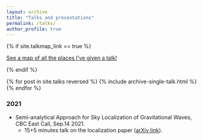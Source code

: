 ```yaml
---
layout: archive
title: "Talks and presentations"
permalink: /talks/
author_profile: true
---
```


{% if site.talkmap_link == true %}

<p style="text-decoration:underline;"><a href="/talkmap.html">See a map of all the places I've given a talk!</a></p>

{% endif %}

{% for post in site.talks reversed %}
  {% include archive-single-talk.html %}
{% endfor %}

### 2021
* Semi-analytical Approach for Sky Localization of Gravitational Waves, CBC East Call, Sep.14 2021.
    * 15+5 minutes talk on the localization paper ([arXiv link](https://arxiv.org/abs/2110.01874)).
